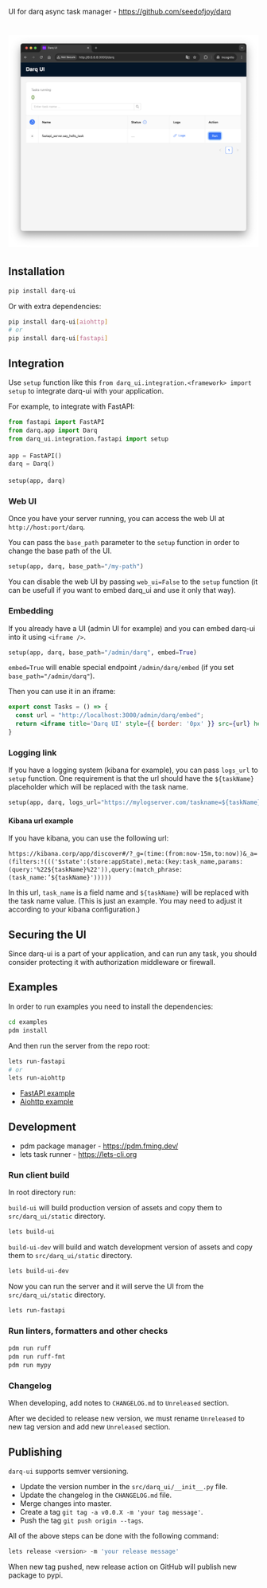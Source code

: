 UI for darq async task manager - https://github.com/seedofjoy/darq

# <img src="./docs/darq_ui.png" alt="Darq UI" width="800"/>

## Installation

```bash
pip install darq-ui
```

Or with extra dependencies:

```bash
pip install darq-ui[aiohttp]
# or
pip install darq-ui[fastapi]
```

## Integration

Use `setup` function like this `from darq_ui.integration.<framework> import setup` to integrate darq-ui with your application.

For example, to integrate with FastAPI:

```python
from fastapi import FastAPI
from darq.app import Darq
from darq_ui.integration.fastapi import setup

app = FastAPI()
darq = Darq()

setup(app, darq)
```

### Web UI

Once you have your server running, you can access the web UI at `http://host:port/darq`.

You can pass the `base_path` parameter to the `setup` function in order to change the base path of the UI.

```python
setup(app, darq, base_path="/my-path")
```

You can disable the web UI by passing `web_ui=False` to the `setup` function (it can be usefull if you want to embed darq_ui and use it only that way).

### Embedding

If you already have a UI (admin UI for example) and you can embed darq-ui into it using `<iframe />`.

```python
setup(app, darq, base_path="/admin/darq", embed=True)
```

`embed=True` will enable special endpoint `/admin/darq/embed` (if you set `base_path="/admin/darq"`).

Then you can use it in an iframe:

```jsx
export const Tasks = () => {
  const url = "http://localhost:3000/admin/darq/embed";
  return <iframe title='Darq UI' style={{ border: '0px' }} src={url} height='100%' width='100%' />;
}
```

### Logging link 

If you have a logging system (kibana for example), you can pass `logs_url` to `setup` function. One requirement is that the url should have the `${taskName}` placeholder which will be replaced with the task name.

```python
setup(app, darq, logs_url="https://mylogserver.com/taskname=${taskName}")
```

#### Kibana url example

If you have kibana, you can use the following url:

```
https://kibana.corp/app/discover#/?_g=(time:(from:now-15m,to:now))&_a=(filters:!((('$state':(store:appState),meta:(key:task_name,params:(query:'%22${taskName}%22')),query:(match_phrase:(task_name:’${taskName}')))))
```

In this url, `task_name` is a field name and `${taskName}` will be replaced with the task name value. (This is just an example. You
may need to adjust it according to your kibana configuration.)

## Securing the UI

Since darq-ui is a part of your application, and can run any task, you should consider protecting it with authorization middleware or firewall.

## Examples

In order to run examples you need to install the dependencies:

```bash
cd examples
pdm install
```

And then run the server from the repo root:

```bash
lets run-fastapi 
# or 
lets run-aiohttp
```

* [FastAPI example](examples/fastapi_server.py)
* [Aiohttp example](examples/aiohttp_server.py)

## Development

* pdm package manager - https://pdm.fming.dev/
* lets task runner - https://lets-cli.org

### Run client build

In root directory run:

`build-ui` will build production version of assets and copy them to `src/darq_ui/static` directory.

```bash
lets build-ui
```

`build-ui-dev` will build and watch development version of assets and copy them to `src/darq_ui/static` directory.

```bash
lets build-ui-dev
```

Now you can run the server and it will serve the UI from the `src/darq_ui/static` directory.

```bash
lets run-fastapi
```

### Run linters, formatters and other checks

```bash
pdm run ruff
pdm run ruff-fmt
pdm run mypy
```

### Changelog

When developing, add notes to `CHANGELOG.md` to `Unreleased` section.

After we decided to release new version, we must rename `Unreleased` to new tag version and add new `Unreleased` section.

## Publishing

`darq-ui` supports semver versioning.

* Update the version number in the `src/darq_ui/__init__.py` file.
* Update the changelog in the `CHANGELOG.md` file.
* Merge changes into master.
* Create a tag `git tag -a v0.0.X -m 'your tag message'`.
* Push the tag `git push origin --tags`.

All of the above steps can be done with the following command:

```bash
lets release <version> -m 'your release message'
```

When new tag pushed, new release action on GitHub will publish new package to pypi.
